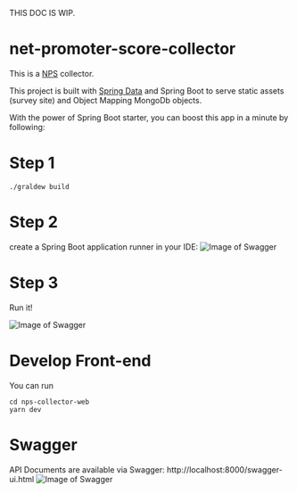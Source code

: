 THIS DOC IS WIP.

# net-promoter-score-collector

This is a [NPS](https://www.medallia.com/net-promoter-score/) collector.

This project is built with [Spring Data](https://spring.io/guides/gs/accessing-data-mongodb/) and Spring Boot to serve static assets (survey site) and Object Mapping MongoDb objects.

With the power of Spring Boot starter, you can boost this app in a minute by following:

# Step 1
```
./graldew build
```

# Step 2
create a Spring Boot application runner in your IDE:
![Image of Swagger](http://www.zhuoran.li/assets/img/static/readme/nps-app-setup.png)


# Step 3
Run it!

![Image of Swagger](http://www.zhuoran.li/assets/img/static/readme/nps-app-start.png)

# Develop Front-end
You can run 
```
cd nps-collector-web
yarn dev
```

# Swagger
API Documents are available via Swagger: http://localhost:8000/swagger-ui.html
![Image of Swagger](http://www.zhuoran.li/assets/img/static/readme/nps-swagger.png)
